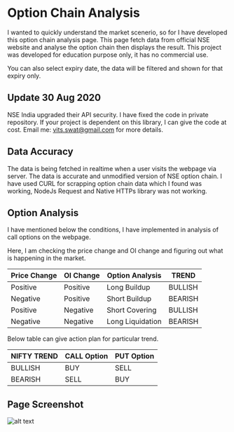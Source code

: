 # Option Chain Analysis

I wanted to quickly understand the market scenerio, so for I have developed this option chain analysis page. This page fetch data from official NSE website and analyse the option chain then displays the result. This project was developed for education purpose only, it has no commercial use.

You can also select expiry date, the data will be filtered and shown for that expiry only.

## Update 30 Aug 2020

NSE India upgraded their API security. I have fixed the code in private repository. If your project is dependent on this library, I can give the code at cost. Email me: vits.swat@gmail.com for more details.

## Data Accuracy

The data is being fetched in realtime when a user visits the webpage via server. The data is accurate and unmodified version of NSE option chain. I have used CURL for scrapping option chain data which I found was working, NodeJs Request and Native HTTPs library was not working. 

## Option Analysis

I have mentioned below the conditions, I have implemented in analysis of call options on the webpage. 

Here, I am checking the price change and OI change and figuring out what is happening in the market. 

| Price Change | OI Change | Option Analysis | TREND |
|--|--|--|--|
| Positive | Positive | Long Buildup | BULLISH |
| Negative | Positive | Short Buildup | BEARISH |
| Positive | Negative | Short Covering | BULLISH |
| Negative | Negative | Long Liquidation | BEARISH |

Below table can give action plan for particular trend.

| NIFTY TREND | CALL Option | PUT Option |
|--|--|--|
| BULLISH | BUY | SELL |
| BEARISH | SELL | BUY |


## Page Screenshot

![alt text](https://raw.githubusercontent.com/aadityatamrakar/option_chain_analysis/master/screencapture-niftychain-herokuapp-2019-11-18-21_44_16.png)
